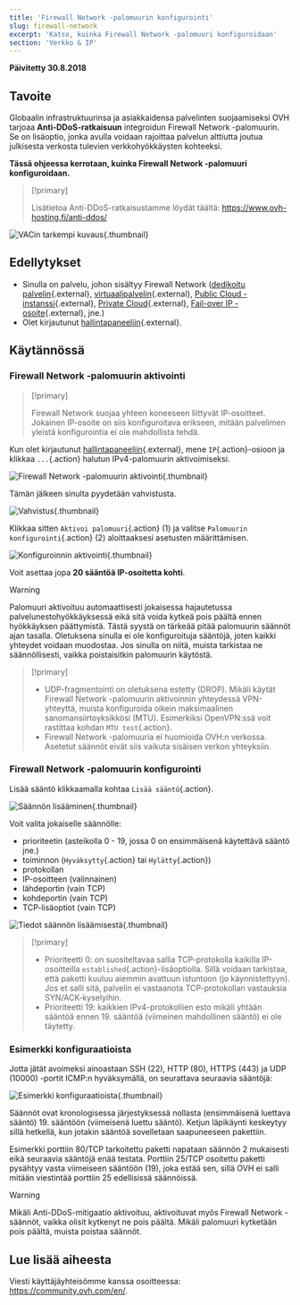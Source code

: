 ```yaml
---
title: 'Firewall Network -palomuurin konfigurointi'
slug: firewall-network
excerpt: 'Katso, kuinka Firewall Network -palomuuri konfiguroidaan'
section: 'Verkko & IP'
---
```


**Päivitetty 30.8.2018**

## Tavoite

Globaalin infrastruktuurinsa ja asiakkaidensa palvelinten suojaamiseksi OVH tarjoaa **Anti-DDoS-ratkaisuun** integroidun Firewall Network -palomuurin. Se on lisäoptio, jonka avulla voidaan rajoittaa palvelun alttiutta joutua julkisesta verkosta tulevien verkkohyökkäysten kohteeksi.

**Tässä ohjeessa kerrotaan, kuinka Firewall Network -palomuuri konfiguroidaan.**


> [!primary]
>
> Lisätietoa Anti-DDoS-ratkaisustamme löydät täältä: <https://www.ovh-hosting.fi/anti-ddos/>
> 

![VACin tarkempi kuvaus](images/vac-inside.png){.thumbnail}


## Edellytykset

- Sinulla on palvelu, johon sisältyy Firewall Network ([dedikoitu palvelin](https://www.ovh-hosting.fi/dedikoidut_palvelimet/){.external}, [virtuaalipalvelin](https://www.ovh-hosting.fi/vps/){.external}, [Public Cloud -instanssi](https://www.ovh-hosting.fi/public-cloud/instances/){.external}, [Private Cloud](https://www.ovh-hosting.fi/private-cloud/){.external}, [Fail-over IP -osoite](https://www.ovh-hosting.fi/dedikoidut_palvelimet/ip_failover.xml){.external}, jne.)
- Olet kirjautunut [hallintapaneeliin](https://www.ovh.com/auth/?action=gotomanager){.external}.


## Käytännössä

### Firewall Network -palomuurin aktivointi

> [!primary]
>
> Firewall Network suojaa yhteen koneeseen liittyvät IP-osoitteet. Jokainen IP-osoite on siis konfiguroitava erikseen, mitään palvelimen yleistä konfigurointia ei ole mahdollista tehdä.
> 

Kun olet kirjautunut [hallintapaneeliin](https://www.ovh.com/auth/?action=gotomanager){.external}, mene `IP`{.action}-osioon ja klikkaa `...`{.action} halutun IPv4-palomuurin aktivoimiseksi.

![Firewall Network -palomuurin aktivointi](images/firewall_creation.png){.thumbnail}

Tämän jälkeen sinulta pyydetään vahvistusta.

![Vahvistus](images/creationvalid.png){.thumbnail}

Klikkaa sitten `Aktivoi palomuuri`{.action} (1) ja valitse `Palomuurin konfigurointi`{.action} (2) aloittaaksesi asetusten määrittämisen.

![Konfiguroinnin aktivointi](images/activationconfig.png){.thumbnail}

Voit asettaa jopa **20 sääntöä IP-osoitetta kohti**.

> [!warning]
>
> Palomuuri aktivoituu automaattisesti jokaisessa hajautetussa palvelunestohyökkäyksessä eikä sitä voida kytkeä pois päältä ennen hyökkäyksen päättymistä. Tästä syystä on tärkeää pitää palomuurin säännöt ajan tasalla.
> Oletuksena sinulla ei ole konfiguroituja sääntöjä, joten kaikki yhteydet voidaan muodostaa.
> Jos sinulla on niitä, muista tarkistaa ne säännöllisesti, vaikka poistaisitkin palomuurin käytöstä.
> 


> [!primary]
>
> - UDP-fragmentointi on oletuksena estetty (DROP). Mikäli käytät Firewall Network -palomuurin aktivoinnin yhteydessä VPN-yhteyttä, muista konfiguroida oikein maksimaalinen sanomansiirtoyksikkösi (MTU). Esimerkiksi OpenVPN:ssä voit rastittaa kohdan `MTU test`{.action}.
> - Firewall Network -palomuuria ei huomioida OVH:n verkossa. Asetetut säännöt eivät siis vaikuta sisäisen verkon yhteyksiin.
>


### Firewall Network -palomuurin konfigurointi

Lisää sääntö klikkaamalla kohtaa `Lisää sääntö`{.action}.

![Säännön lisääminen](images/ajoutregle1.png){.thumbnail}

Voit valita jokaiselle säännölle:

- prioriteetin (asteikolla 0 - 19, jossa 0 on ensimmäisenä käytettävä sääntö jne.)
- toiminnon (`Hyväksytty`{.action} tai `Hylätty`{.action})
- protokollan
- IP-osoitteen (valinnainen)
- lähdeportin (vain TCP)
- kohdeportin (vain TCP)
- TCP-lisäoptiot (vain TCP)

![Tiedot säännön lisäämisestä](images/ajoutregle4.png){.thumbnail}


> [!primary]
>
> - Prioriteetti 0: on suositeltavaa sallia TCP-protokolla kaikilla IP-osoitteilla `established`{.action}-lisäoptiolla. Sillä voidaan tarkistaa, että paketti kuuluu aiemmin avattuun istuntoon (jo käynnistettyyn). Jos et salli sitä, palvelin ei vastaanota TCP-protokollan vastauksia SYN/ACK-kyselyihin.
> - Prioriteetti 19: kaikkien IPv4-protokollien esto mikäli yhtään sääntöä ennen 19\. sääntöä (viimeinen mahdollinen sääntö) ei ole täytetty.
> 

### Esimerkki konfiguraatioista

Jotta jätät avoimeksi ainoastaan SSH (22), HTTP (80), HTTPS (443) ja UDP (10000) -portit ICMP:n hyväksymällä, on seurattava seuraavia sääntöjä:

![Esimerkki konfiguraatioista](images/exemple.png){.thumbnail}

Säännöt ovat kronologisessa järjestyksessä nollasta (ensimmäisenä luettava sääntö) 19\. sääntöön (viimeisenä luettu sääntö). Ketjun läpikäynti keskeytyy sillä hetkellä, kun jotakin sääntöä sovelletaan saapuneeseen pakettiin.

Esimerkki porttiin 80/TCP tarkoitettu paketti napataan säännön 2 mukaisesti eikä seuraavia sääntöjä enää testata. Porttiin 25/TCP osoitettu paketti pysähtyy vasta viimeiseen sääntöön (19), joka estää sen, sillä OVH ei salli mitään viestintää porttiin 25 edellisissä säännöissä.

> [!warning]
>
> Mikäli Anti-DDoS-mitigaatio aktivoituu, aktivoituvat myös Firewall Network -säännöt, vaikka olisit kytkenyt ne pois päältä. Mikäli palomuuri kytketään pois päältä, muista poistaa säännöt.
> 

## Lue lisää aiheesta

Viesti käyttäjäyhteisömme kanssa osoitteessa: <https://community.ovh.com/en/>.